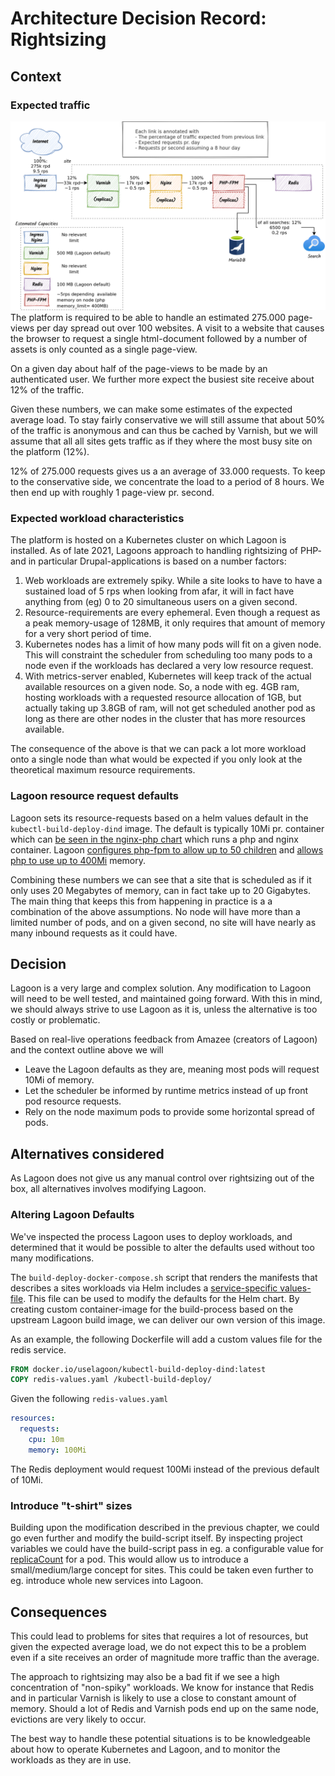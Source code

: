 # Architecture Decision Record: Rightsizing

## Context

### Expected traffic

![The request path and expected traffic](../../diagrams/render-png/request-path.png)
The platform is required to be able to handle an estimated 275.000 page-views
per day spread out over 100 websites. A visit to a website that causes the
browser to request a single html-document followed by a number of assets is only
counted as a single page-view.

On a given day about half of the page-views to be made by an authenticated
user. We further more expect the busiest site receive about 12% of the traffic.

Given these numbers, we can make some estimates of the expected average load.
To stay fairly conservative we will still assume that about 50% of the traffic
is anonymous and can thus be cached by Varnish, but we will assume that all
all sites gets traffic as if they where the most busy site on the platform (12%).

12% of 275.000 requests gives us a an average of 33.000 requests. To keep to the
conservative side, we concentrate the load to a period of 8 hours. We then end
up with roughly 1 page-view pr. second.

### Expected workload characteristics

The platform is hosted on a Kubernetes cluster on which Lagoon is installed.
As of late 2021, Lagoons approach to handling rightsizing of PHP- and in
particular Drupal-applications is based on a number factors:

1. Web workloads are extremely spiky. While a site looks to have to have a
   sustained load of 5 rps when looking from afar, it will in fact have anything
   from (eg) 0 to 20 simultaneous users on a given second.
2. Resource-requirements are every ephemeral. Even though a request as a peak
   memory-usage of 128MB, it only requires that amount of memory for a very
   short period of time.
3. Kubernetes nodes has a limit of how many pods will fit on a given node.
   This will constraint the scheduler from scheduling too many pods to a node
   even if the workloads has declared a very low resource request.
4. With metrics-server enabled, Kubernetes will keep track of the actual
   available resources on a given node. So, a node with eg. 4GB ram, hosting
   workloads with a requested resource allocation of 1GB, but actually taking
   up 3.8GB of ram, will not get scheduled another pod as long as there are
   other nodes in the cluster that has more resources available.

The consequence of the above is that we can pack a lot more workload onto a single
node than what would be expected if you only look at the theoretical maximum
resource requirements.

### Lagoon resource request defaults

Lagoon sets its resource-requests based on a helm values default in the
`kubectl-build-deploy-dind` image. The default is typically 10Mi pr. container
which can [be seen in the nginx-php chart][nginx-values] which runs a php and
nginx container. Lagoon [configures php-fpm to allow up to 50 children][lagoon-phpfpm-children]
and [allows php to use up to 400Mi][php-400mi] memory.

Combining these numbers we can see that a site that is scheduled as if it only
uses 20 Megabytes of memory, can in fact take up to 20 Gigabytes. The main thing
that keeps this from happening in practice is a a combination of the above
assumptions. No node will have more than a limited number of pods, and on a
given second, no site will have nearly as many inbound requests as it could have.

## Decision

Lagoon is a very large and complex solution. Any modification to Lagoon will
need to be well tested, and maintained going forward. With this in mind, we
should always strive to use Lagoon as it is, unless the alternative is too
costly or problematic.

Based on real-live operations feedback from Amazee (creators of Lagoon) and the
context outline above we will

- Leave the Lagoon defaults as they are, meaning most pods will request 10Mi of
  memory.
- Let the scheduler be informed by runtime metrics instead of up front pod
  resource requests.
- Rely on the node maximum pods to provide some horizontal spread of pods.

## Alternatives considered

As Lagoon does not give us any manual control over rightsizing out of the box,
all alternatives involves modifying Lagoon.

### Altering Lagoon Defaults

We've inspected the process Lagoon uses to deploy workloads, and determined that
it would be possible to alter the defaults used without too many modifications.

The `build-deploy-docker-compose.sh` script that renders the manifests that
describes a sites workloads via Helm includes a
[service-specific values-file][service-values-file]. This file can be used to
modify the defaults for the Helm chart. By creating custom container-image for
the build-process based on the upstream Lagoon build image, we can deliver our
own version of this image.

As an example, the following Dockerfile will add a custom values file for the
redis service.

```Dockerfile
FROM docker.io/uselagoon/kubectl-build-deploy-dind:latest
COPY redis-values.yaml /kubectl-build-deploy/
```

Given the following `redis-values.yaml`

```yaml
resources:
  requests:
    cpu: 10m
    memory: 100Mi
```

The Redis deployment would request 100Mi instead of the previous default of 10Mi.

### Introduce "t-shirt" sizes

Building upon the modification described in the previous chapter, we could go
even further and modify the build-script itself. By inspecting project variables
we could have the build-script pass in eg. a configurable value for
[replicaCount][nginx-replica-count] for a pod. This would allow us to introduce a
small/medium/large concept for sites. This could be taken even further to eg.
introduce whole new services into Lagoon.

## Consequences

This could lead to problems for sites that requires a lot of resources, but
given the expected average load, we do not expect this to be a problem even if
a site receives an order of magnitude more traffic than the average.

The approach to rightsizing may also be a bad fit if we see a high concentration
of "non-spiky" workloads. We know for instance that Redis and in particular
Varnish is likely to use a close to constant amount of memory. Should a lot of
Redis and Varnish pods end up on the same node, evictions are very likely to
occur.

The best way to handle these potential situations is to be knowledgeable about
how to operate Kubernetes and Lagoon, and to monitor the workloads as they are
in use.

[nginx-values]: (https://github.com/uselagoon/lagoon/blob/e08be8e274e3fd093f7a103b2cd00a46075b763c/images/kubectl-build-deploy-dind/helmcharts/nginx-php/values.yaml#L40)
[lagoon-phpfpm-children]: (https://github.com/uselagoon/lagoon-images/blob/4ce87252e381f3647e36eddbfd3913ddf4cfa3bb/images/php-fpm/php-fpm.d/www.conf)
[php-400mi]: (https://github.com/uselagoon/lagoon-images/blob/e1f8d8a7064aac663d4b972da90e54f292486ed3/images/php-fpm/php.ini#L211)
[nginx-replica-count]: (https://github.com/uselagoon/lagoon/blob/59a2387030f6d5f8affc316e4d2c62d5ce39ed57/images/kubectl-build-deploy-dind/helmcharts/nginx-php/values.yaml#L5)
[service-values-file]: (https://github.com/uselagoon/lagoon/blob/59a2387030f6d5f8affc316e4d2c62d5ce39ed57/images/kubectl-build-deploy-dind/build-deploy-docker-compose.sh#L839)

